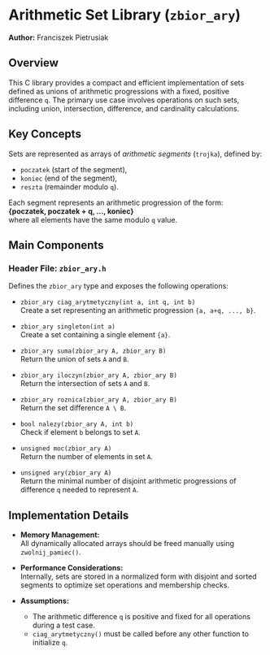 # Arithmetic Set Library (`zbior_ary`)

**Author:** Franciszek Pietrusiak

## Overview

This C library provides a compact and efficient implementation of sets defined as unions of arithmetic progressions with a fixed, positive difference `q`. The primary use case involves operations on such sets, including union, intersection, difference, and cardinality calculations.

## Key Concepts

Sets are represented as arrays of *arithmetic segments* (`trojka`), defined by:
- `poczatek` (start of the segment),
- `koniec` (end of the segment),
- `reszta` (remainder modulo `q`).

Each segment represents an arithmetic progression of the form:  
**{poczatek, poczatek + q, ..., koniec}**  
where all elements have the same modulo `q` value.

## Main Components

### Header File: `zbior_ary.h`

Defines the `zbior_ary` type and exposes the following operations:

- `zbior_ary ciag_arytmetyczny(int a, int q, int b)`  
  Create a set representing an arithmetic progression `{a, a+q, ..., b}`.

- `zbior_ary singleton(int a)`  
  Create a set containing a single element `{a}`.

- `zbior_ary suma(zbior_ary A, zbior_ary B)`  
  Return the union of sets `A` and `B`.

- `zbior_ary iloczyn(zbior_ary A, zbior_ary B)`  
  Return the intersection of sets `A` and `B`.

- `zbior_ary roznica(zbior_ary A, zbior_ary B)`  
  Return the set difference `A \ B`.

- `bool nalezy(zbior_ary A, int b)`  
  Check if element `b` belongs to set `A`.

- `unsigned moc(zbior_ary A)`  
  Return the number of elements in set `A`.

- `unsigned ary(zbior_ary A)`  
  Return the minimal number of disjoint arithmetic progressions of difference `q` needed to represent `A`.

## Implementation Details

- **Memory Management:**  
  All dynamically allocated arrays should be freed manually using `zwolnij_pamiec()`.

- **Performance Considerations:**  
  Internally, sets are stored in a normalized form with disjoint and sorted segments to optimize set operations and membership checks.

- **Assumptions:**  
  - The arithmetic difference `q` is positive and fixed for all operations during a test case.
  - `ciag_arytmetyczny()` must be called before any other function to initialize `q`.